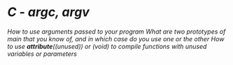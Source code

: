 # _C - argc, argv_

_How to use arguments passed to your program_
_What are two prototypes of main that you know of, and in which case do you use one or the other_
_How to use **attribute**((unused)) or (void) to compile functions with unused variables or parameters_
